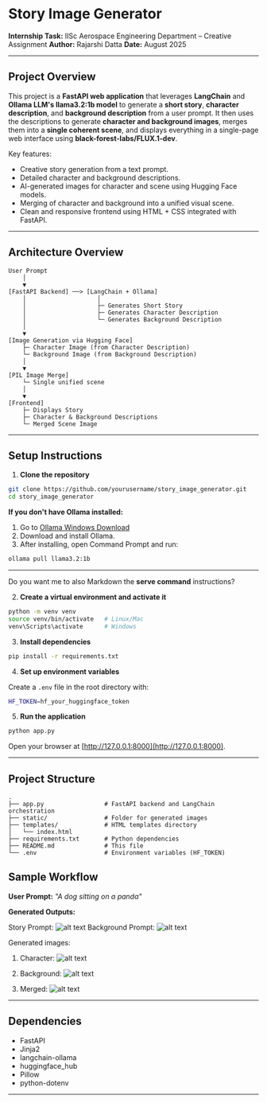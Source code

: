# Story Image Generator

**Internship Task:** IISc Aerospace Engineering Department – Creative Assignment
**Author:** Rajarshi Datta
**Date:** August 2025

---

## **Project Overview**

This project is a **FastAPI web application** that leverages **LangChain** and **Ollama LLM's llama3.2:1b model** to generate a **short story**, **character description**, and **background description** from a user prompt. It then uses the descriptions to generate **character and background images**, merges them into a **single coherent scene**, and displays everything in a single-page web interface using **black-forest-labs/FLUX.1-dev**.

Key features:

* Creative story generation from a text prompt.
* Detailed character and background descriptions.
* AI-generated images for character and scene using Hugging Face models.
* Merging of character and background into a unified visual scene.
* Clean and responsive frontend using HTML + CSS integrated with FastAPI.

---

## **Architecture Overview**

```
User Prompt
    │
    ▼
[FastAPI Backend] ──> [LangChain + Ollama]
    │                    │
    │                    ├─ Generates Short Story
    │                    ├─ Generates Character Description
    │                    └─ Generates Background Description
    │
    ▼
[Image Generation via Hugging Face]
    ├─ Character Image (from Character Description)
    └─ Background Image (from Background Description)
    │
    ▼
[PIL Image Merge]
    └─ Single unified scene
    │
    ▼
[Frontend]
    ├─ Displays Story
    ├─ Character & Background Descriptions
    └─ Merged Scene Image
```

---

## **Setup Instructions**

1. **Clone the repository**

```bash
git clone https://github.com/yourusername/story_image_generator.git
cd story_image_generator
```

**If you don't have Ollama installed:**

1. Go to [Ollama Windows Download](https://ollama.com/download/windows)
2. Download and install Ollama.
3. After installing, open Command Prompt and run:

```bash
ollama pull llama3.2:1b
```

---

Do you want me to also Markdown the **serve command** instructions?

2. **Create a virtual environment and activate it**

```bash
python -m venv venv
source venv/bin/activate   # Linux/Mac
venv\Scripts\activate      # Windows
```

3. **Install dependencies**

```bash
pip install -r requirements.txt
```

4. **Set up environment variables**

Create a `.env` file in the root directory with:

```bash
HF_TOKEN=hf_your_huggingface_token
```

5. **Run the application**

```bash
python app.py
```

Open your browser at [http://127.0.0.1:8000](http://127.0.0.1:8000).

---

## **Project Structure**

```
.
├── app.py                 # FastAPI backend and LangChain orchestration
├── static/                # Folder for generated images
├── templates/             # HTML templates directory
│   └── index.html
├── requirements.txt       # Python dependencies
├── README.md              # This file
└── .env                   # Environment variables (HF_TOKEN)
```

## **Sample Workflow**

**User Prompt:**
*"A dog sitting on a panda"*

**Generated Outputs:**

Story Prompt:
![alt text](image.png)
Background Prompt:
![alt text](image-1.png)

Generated images:
1) Character:
![alt text](static/character.png)

2) Background:
![alt text](static/background.png)

3) Merged:
![alt text](static/merged.png)

---

## **Dependencies**

* FastAPI
* Jinja2
* langchain-ollama
* huggingface\_hub
* Pillow
* python-dotenv

---

